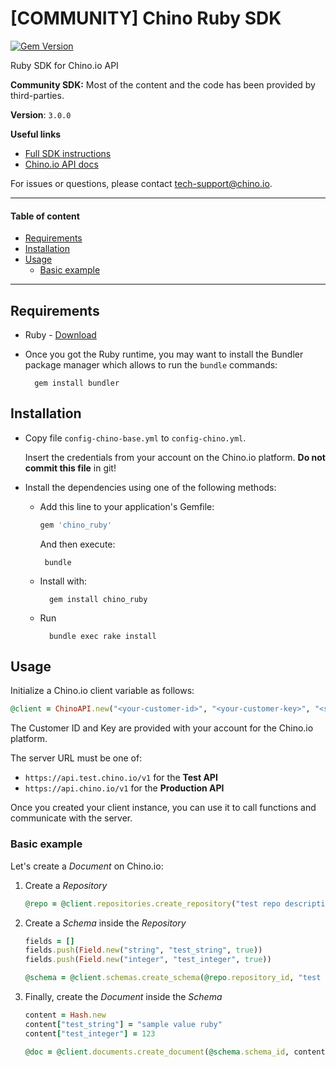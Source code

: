 # [COMMUNITY] Chino Ruby SDK <!-- omit in toc -->
[![Gem Version](https://badge.fury.io/rb/chino_ruby.svg)](https://rubygems.org/gems/chino_ruby)

Ruby SDK for Chino.io API

**Community SDK:** Most of the content and the code has been provided 
by third-parties.

**Version**: `3.0.0`
 
**Useful links**
 - [Full SDK instructions](./INSTRUCTIONS.md)
 - [Chino.io API docs](http://console.test.chino.io/docs/v1)

For issues or questions, please contact [tech-support@chino.io](mailto:tech-support@chino.io).

-------------------------------------------------------------------------------
#### Table of content <!-- omit in toc -->
- [Requirements](#requirements)
- [Installation](#installation)
- [Usage](#usage)
  - [Basic example](#basic-example)

-------------------------------------------------------------------------------

## Requirements

- Ruby - [Download](https://www.ruby-lang.org/en/)

- Once you got the Ruby runtime, you may want to install the Bundler 
  package manager which allows to run the `bundle` commands:

        gem install bundler

## Installation

- Copy file `config-chino-base.yml` to `config-chino.yml`.
  
    Insert the credentials from your account on the Chino.io platform.
    **Do not commit this file** in git!

- Install the dependencies using one of the following methods:

   - Add this line to your application's Gemfile:

      ```ruby
      gem 'chino_ruby'
      ```

      And then execute:

          bundle

  - Install with:

          gem install chino_ruby

  - Run 

          bundle exec rake install

## Usage

Initialize a Chino.io client variable as follows:

```ruby
@client = ChinoAPI.new("<your-customer-id>", "<your-customer-key>", "<server-url>")
```

The Customer ID and Key are provided with your account for the Chino.io 
platform.

The server URL must be one of:
- `https://api.test.chino.io/v1` for the **Test API**
- `https://api.chino.io/v1` for the **Production API**
  
Once you created your client instance, you can use it to call 
functions and communicate with the server.  

### Basic example
Let's create a *Document* on Chino.io:

1. Create a *Repository*
   
    ```ruby
    @repo = @client.repositories.create_repository("test repo description")
    ```

2. Create a *Schema* inside the *Repository*

    ```ruby
    fields = []
    fields.push(Field.new("string", "test_string", true))
    fields.push(Field.new("integer", "test_integer", true))

    @schema = @client.schemas.create_schema(@repo.repository_id, "test schema description", fields)
    ```

3. Finally, create the *Document* inside the *Schema*

    ```ruby
    content = Hash.new
    content["test_string"] = "sample value ruby"
    content["test_integer"] = 123

    @doc = @client.documents.create_document(@schema.schema_id, content)
    ```
